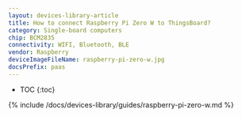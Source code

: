 ```yaml
---
layout: devices-library-article
title: How to connect Raspberry Pi Zero W to ThingsBoard?
category: Single-board computers
chip: BCM2835
connectivity: WIFI, Bluetooth, BLE
vendor: Raspberry
deviceImageFileName: raspberry-pi-zero-w.jpg
docsPrefix: paas
---
```



* TOC
{:toc}

{% include /docs/devices-library/guides/raspberry-pi-zero-w.md %}